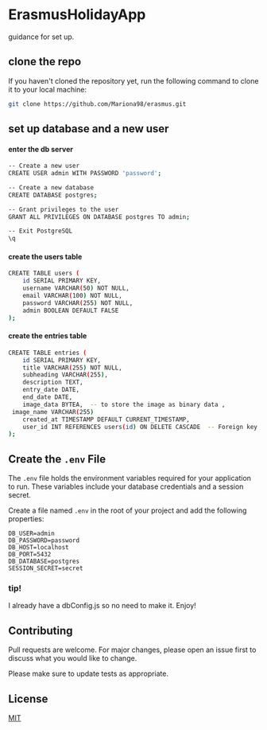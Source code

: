 # ErasmusHolidayApp

guidance for set up.

## clone the repo 

If you haven't cloned the repository yet, run the following command to clone it to your local machine:

```bash
git clone https://github.com/Mariona98/erasmus.git
```
## set up database and a new user 
#### enter the db server 

```bash
-- Create a new user
CREATE USER admin WITH PASSWORD 'password';
```
```bash
-- Create a new database
CREATE DATABASE postgres;
```
```bash
-- Grant privileges to the user
GRANT ALL PRIVILEGES ON DATABASE postgres TO admin;

-- Exit PostgreSQL
\q
```
#### create the users table 
```bash
CREATE TABLE users (
    id SERIAL PRIMARY KEY,
    username VARCHAR(50) NOT NULL,
    email VARCHAR(100) NOT NULL,
    password VARCHAR(255) NOT NULL,
    admin BOOLEAN DEFAULT FALSE
);
```
#### create the entries table 
```bash
CREATE TABLE entries (  
    id SERIAL PRIMARY KEY,  
    title VARCHAR(255) NOT NULL,  
    subheading VARCHAR(255),  
    description TEXT,  
    entry_date DATE,  
    end_date DATE,  
    image_data BYTEA,  -- to store the image as binary data ,
 image_name VARCHAR(255)
    created_at TIMESTAMP DEFAULT CURRENT_TIMESTAMP,  
    user_id INT REFERENCES users(id) ON DELETE CASCADE  -- Foreign key referencing the users table  
);
```

##  Create the `.env` File

The `.env` file holds the environment variables required for your application to run. These variables include your database credentials and a session secret. 

Create a file named `.env` in the root of your project and add the following properties:

```env
DB_USER=admin
DB_PASSWORD=password
DB_HOST=localhost
DB_PORT=5432
DB_DATABASE=postgres
SESSION_SECRET=secret
```
### tip!
I already have a dbConfig.js so no need to make it. 
Enjoy! 

## Contributing

Pull requests are welcome. For major changes, please open an issue first
to discuss what you would like to change.

Please make sure to update tests as appropriate.

## License

[MIT](https://choosealicense.com/licenses/mit/)